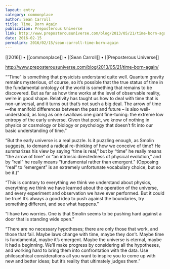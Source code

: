 ```yaml
---
layout: entry
category: commonplace
author: Sean Carroll
title: Time, Born Again
publication: Preposterous Universe
link: http://www.preposterousuniverse.com/blog/2013/05/21/time-born-again/
date: 2016-02-15
permalink: 2016/02/15/sean-carroll-time-born-again
---
```


[[2016]] • [[commonplace]] • [[Sean Carroll]] • [[Preposterous Universe]]

http://www.preposterousuniverse.com/blog/2013/05/21/time-born-again/

““Time” is something that physicists understand quite well. Quantum gravity remains mysterious, of course, so it’s possible that the true status of time in the fundamental ontology of the world is something that remains to be discovered. But as far as how time works at the level of observable reality, we’re in good shape. Relativity has taught us how to deal with time that is non-universal, and it turns out that’s not such a big deal. The arrow of time—the manifold differences between the past and future – is also well-understood, as long as one swallows one giant fine-tuning: the extreme low entropy of the early universe. Given that posit, we know of nothing in physics or cosmology or biology or psychology that doesn’t fit into our basic understanding of time.”

“But the early universe is a real puzzle. Is it puzzling enough, as Smolin suggests, to demand a radical re-thinking of how we conceive of time? He summarizes his view by saying “time is real,” but by “time” he really means “the arrow of time” or “an intrinsic directedness of physical evolution,” and by “real” he really means “fundamental rather than emergent.” (Opposing “real” to “emergent” is an extremely unfortunate vocabulary choice, but so be it.)”

“This is contrary to everything we think we understand about physics, everything we think we have learned about the operation of the universe, and every experiment and observation we have ever performed. But it could be true! It’s always a good idea to push against the boundaries, try something different, and see what happens.”

“I have two worries. One is that Smolin seems to be pushing hard against a door that is standing wide open.”

“There are no necessary hypotheses; there are only those that work, and those that fail. Maybe laws change with time, maybe they don’t. Maybe time is fundamental, maybe it’s emergent. Maybe the universe is eternal, maybe it had a beginning. We’ll make progress by considering all the hypotheses, and working hard to bring them into confrontation with the data. Use philosophical considerations all you want to inspire you to come up with new and better ideas; but it’s reality that ultimately judges them.”

